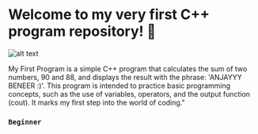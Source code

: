 # Welcome to my very first C++ program repository! 🚀

![alt text](https://github.com/Dull-Project/Welcome_to_my_first_C.plusplus_Program/blob/main/ss%20code.png?raw=true)

My First Program is a simple C++ program that calculates the sum of two numbers, 90 and 88, and displays the result with the phrase: 'ANJAYYY BENEER :)'. This program is intended to practice basic programming concepts, such as the use of variables, operators, and the output function (cout). It marks my first step into the world of coding."

### `Beginner`
